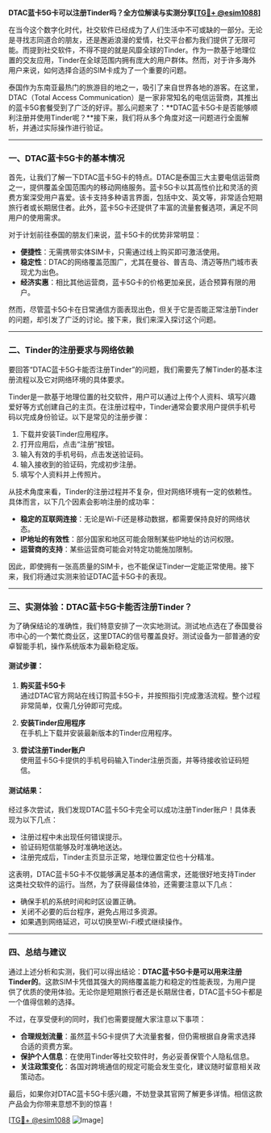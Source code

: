 **DTAC蓝卡5G卡可以注册Tinder吗？全方位解读与实测分享[[TG💪+ @esim1088](https://t.me/s/esim1088)]**

在当今这个数字化时代，社交软件已经成为了人们生活中不可或缺的一部分。无论是寻找志同道合的朋友，还是邂逅浪漫的爱情，社交平台都为我们提供了无限可能。而提到社交软件，不得不提的就是风靡全球的Tinder。作为一款基于地理位置的交友应用，Tinder在全球范围内拥有庞大的用户群体。然而，对于许多海外用户来说，如何选择合适的SIM卡成为了一个重要的问题。

泰国作为东南亚最热门的旅游目的地之一，吸引了来自世界各地的游客。在这里，DTAC（Total Access Communication）是一家非常知名的电信运营商，其推出的蓝卡5G套餐受到了广泛的好评。那么问题来了：**DTAC蓝卡5G卡是否能够顺利注册并使用Tinder呢？**接下来，我们将从多个角度对这一问题进行全面解析，并通过实际操作进行验证。

---

### **一、DTAC蓝卡5G卡的基本情况**

首先，让我们了解一下DTAC蓝卡5G卡的特点。DTAC是泰国三大主要电信运营商之一，提供覆盖全国范围内的移动网络服务。蓝卡5G卡以其高性价比和灵活的资费方案深受用户喜爱。该卡支持多种语言界面，包括中文、英文等，非常适合短期旅行者或长期居住者。此外，蓝卡5G卡还提供了丰富的流量套餐选项，满足不同用户的使用需求。

对于计划前往泰国的朋友们来说，蓝卡5G卡的优势非常明显：

- **便捷性**：无需携带实体SIM卡，只需通过线上购买即可激活使用。
- **稳定性**：DTAC的网络覆盖范围广，尤其在曼谷、普吉岛、清迈等热门城市表现尤为出色。
- **经济实惠**：相比其他运营商，蓝卡5G卡的价格更加亲民，适合预算有限的用户。

然而，尽管蓝卡5G卡在日常通信方面表现出色，但关于它是否能正常注册Tinder的问题，却引发了广泛的讨论。接下来，我们来深入探讨这个问题。

---

### **二、Tinder的注册要求与网络依赖**

要回答“DTAC蓝卡5G卡能否注册Tinder”的问题，我们需要先了解Tinder的基本注册流程以及它对网络环境的具体要求。

Tinder是一款基于地理位置的社交软件，用户可以通过上传个人资料、填写兴趣爱好等方式创建自己的主页。在注册过程中，Tinder通常会要求用户提供手机号码以完成身份验证。以下是常见的注册步骤：

1. 下载并安装Tinder应用程序。
2. 打开应用后，点击“注册”按钮。
3. 输入有效的手机号码，点击发送验证码。
4. 输入接收到的验证码，完成初步注册。
5. 填写个人资料并上传照片。

从技术角度来看，Tinder的注册过程并不复杂，但对网络环境有一定的依赖性。具体而言，以下几个因素会影响注册的成功率：

- **稳定的互联网连接**：无论是Wi-Fi还是移动数据，都需要保持良好的网络状态。
- **IP地址的有效性**：部分国家和地区可能会限制某些IP地址的访问权限。
- **运营商的支持**：某些运营商可能会对特定功能施加限制。

因此，即使拥有一张高质量的SIM卡，也不能保证Tinder一定能正常使用。接下来，我们将通过实测来验证DTAC蓝卡5G卡的表现。

---

### **三、实测体验：DTAC蓝卡5G卡能否注册Tinder？**

为了确保结论的准确性，我们特意安排了一次实地测试。测试地点选在了泰国曼谷市中心的一个繁忙商业区，这里DTAC的信号覆盖良好。测试设备为一部普通的安卓智能手机，操作系统版本为最新稳定版。

#### **测试步骤：**

1. **购买蓝卡5G卡**  
   通过DTAC官方网站在线订购蓝卡5G卡，并按照指引完成激活流程。整个过程非常简单，仅需几分钟即可完成。

2. **安装Tinder应用程序**  
   在手机上下载并安装最新版本的Tinder应用程序。

3. **尝试注册Tinder账户**  
   使用蓝卡5G卡提供的手机号码输入Tinder注册页面，并等待接收验证码短信。

#### **测试结果：**

经过多次尝试，我们发现DTAC蓝卡5G卡完全可以成功注册Tinder账户！具体表现为以下几点：

- 注册过程中未出现任何错误提示。
- 验证码短信能够及时准确地送达。
- 注册完成后，Tinder主页显示正常，地理位置定位也十分精准。

这表明，DTAC蓝卡5G卡不仅能够满足基本的通信需求，还能很好地支持Tinder这类社交软件的运行。当然，为了获得最佳体验，还需要注意以下几点：

- 确保手机的系统时间和时区设置正确。
- 关闭不必要的后台程序，避免占用过多资源。
- 如果遇到网络延迟，可以切换至Wi-Fi模式继续操作。

---

### **四、总结与建议**

通过上述分析和实测，我们可以得出结论：**DTAC蓝卡5G卡是可以用来注册Tinder的**。这款SIM卡凭借其强大的网络覆盖能力和稳定的性能表现，为用户提供了优质的使用体验。无论你是短期旅行者还是长期居住者，DTAC蓝卡5G卡都是一个值得信赖的选择。

不过，在享受便利的同时，我们也需要提醒大家注意以下事项：

- **合理规划流量**：虽然蓝卡5G卡提供了大流量套餐，但仍需根据自身需求选择合适的资费方案。
- **保护个人信息**：在使用Tinder等社交软件时，务必妥善保管个人隐私信息。
- **关注政策变化**：各国对跨境通信的规定可能会发生变化，建议随时留意相关政策动态。

最后，如果你对DTAC蓝卡5G卡感兴趣，不妨登录其官网了解更多详情。相信这款产品会为你带来意想不到的惊喜！

[[TG💪+ @esim1088](https://t.me/s/esim1088) ![Image](https://i.postimg.cc/4NQfJmqS/Snipaste-2025-05-13-00-14-12.png)]
